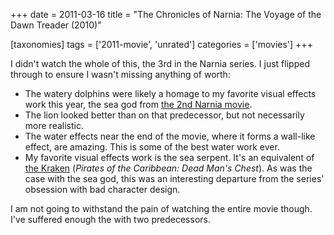 +++
date = 2011-03-16
title = "The Chronicles of Narnia: The Voyage of the Dawn Treader (2010)"

[taxonomies]
tags = ['2011-movie', 'unrated']
categories = ['movies']
+++

I didn\'t watch the whole of this, the 3rd in the Narnia series. I just
flipped through to ensure I wasn\'t missing anything of worth:

-   The watery dolphins were likely a homage to my favorite visual
    effects work this year, the sea god from [the 2nd Narnia movie].
-   The lion looked better than on that predecessor, but not necessarily
    more realistic.
-   The water effects near the end of the movie, where it forms a
    wall-like effect, are amazing. This is some of the best water work
    ever.
-   My favorite visual effects work is the sea serpent. It\'s an
    equivalent of [the Kraken] (*Pirates of the Caribbean: Dead Man\'s
    Chest*). As was the case with the sea god, this was an interesting
    departure from the series\' obsession with bad character design.

I am not going to withstand the pain of watching the entire movie
though. I\'ve suffered enough the with two predecessors.

  [the 2nd Narnia movie]: http://tshepang.net/the-chronicles-of-narnia-prince-caspian-2008
  [the Kraken]: http://en.wikipedia.org/wiki/Kraken_(Pirates_of_the_Caribbean)
